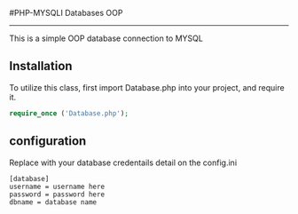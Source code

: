 #PHP-MYSQLI Databases OOP
<hr>

This is a simple OOP database connection to MYSQL


## Installation
To utilize this class, first import Database.php into your project, and require it.

```php
require_once ('Database.php');
```

## configuration
Replace with your database credentails detail on the config.ini

```
[database]
username = username here
password = password here
dbname = database name
```
